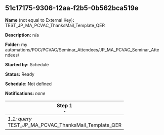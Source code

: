 ## 51c17175-9306-12aa-f2b5-0b562bca519e

**Name** (not equal to External Key)**:** TEST_JP_MA_PCVAC_ThanksMail_Template_QER

**Description:** n/a

**Folder:** my automations/POC/PCVAC/Seminar_Attendees/JP_MA_PCVAC_Seminar_Attendees/

**Started by:** Schedule

**Status:** Ready

**Schedule:** Not defined

**Notifications:** _none_


| Step 1<br>_<small>-</small>_ |
| --- |
| _1.1: query_<br>TEST_JP_MA_PCVAC_ThanksMail_Template_QER |
